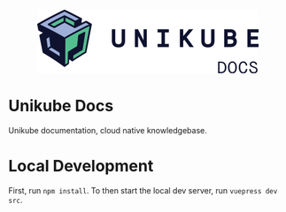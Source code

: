 <p align="center">
  <img src="https://raw.githubusercontent.com/unikubehq/docs/main/logo_docs.png" width="400">
</p>

# Unikube Docs
Unikube documentation, cloud native knowledgebase.

# Local Development

First, run `npm install`.  To then start the local dev server, run `vuepress dev src`.
